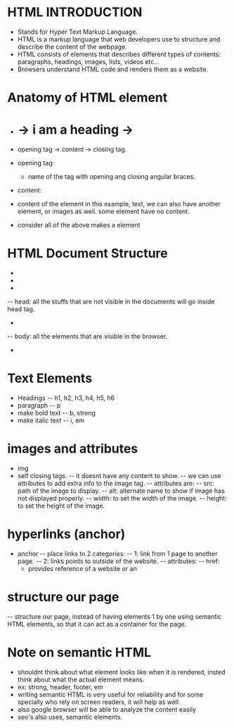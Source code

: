 # HTML INTRODUCTION

- Stands for Hyper Text Markup Language.
- HTML is a markup language that web developers use to structure and describe the content of the webpage.
- HTML consists of elements that describes different types of contents: paragraphs, headings, images, lists, videos etc...
- Browsers understand HTML code and renders them as a website.


# Anatomy of HTML element

- <h1>             ->   i am a heading   ->  </h1>
-  opening tag     ->   content          ->  closing tag.

- opening tag:
  - name of the tag with opening ang closing angular braces.
- content:
 - content of the element in this example, text, we can also have another element, or images as well. some element have no content.

- consider all of the above makes a element

# HTML Document Structure

-  <!DOCTYPE html>
- <html>
 - <head> </head>
  -- head: all the stuffs that are not visible in the documents will go inside head tag.
 - <body> </body>
  -- body: all the elements that are visible in the browser.
 - <html>

# Text Elements

-  Headings
 -- h1, h2, h3, h4, h5, h6
- paragraph
 -- p
- make bold text
 -- b, strong
- make italic text
 -- i, em

# images and attributes

- img
- self closing tags.
-- it doesnt have any content to show.
-- we can use attributes to add extra info to the image tag.
-- attributes are: 
 -- src: path of the image to display.
 -- alt: alternate name to show if image has not displayed properly.
 -- width: to set the width of the image.
 -- height: to set the height of the image.

# hyperlinks (anchor)

 - anchor
 -- place links to 2 categories:
  -- 1: link from 1 page to another page.
  -- 2: links points to outside of the website.
-- attributes:
 -- href:
   - provides reference of a website or an 

# structure our page

-- structure our page, instead of having elements 1 by one using semantic HTML elements, so that it can act as a container for the page.

# Note on semantic HTML

- shouldnt think about what element looks like when it is rendered, insted think about what the actual element means.
- ex: strong, header, footer, em
- writing semantic HTML is very useful for reliability and for some specially who rely on screen readers, it will help as well.
- also google browser will be able to analyze the content easily
- seo's also uses, semantic elements.